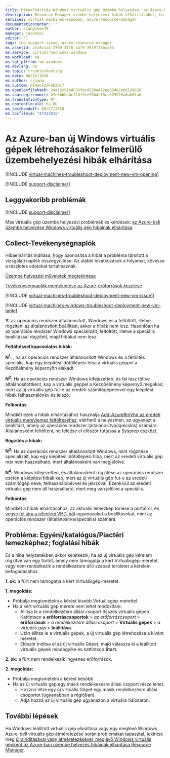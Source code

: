 ```yaml
---
title: Hibaelhárítás Windows virtuális gép üzembe helyezése, az Azure-ban |} A Microsoft Docs
description: Resource Manager üzembe helyezési hibák elhárításához, ha egy új Windows virtuális gép létrehozása az Azure-ban
services: virtual-machines-windows, azure-resource-manager
documentationcenter: ''
author: JiangChen79
manager: jeconnoc
editor: ''
tags: top-support-issue, azure-resource-manager
ms.assetid: afc6c1a4-2769-41f6-bbf9-76f9f23bcdf4
ms.service: virtual-machines-windows
ms.workload: na
ms.tgt_pltfrm: vm-windows
ms.devlang: na
ms.topic: troubleshooting
ms.date: 06/15/2018
ms.author: cjiang
ms.custom: H1Hack27Feb2017
ms.openlocfilehash: 24a12c9144535fecd23be432ee33402eb6528b28
ms.sourcegitcommit: b7e5bbbabc21df9fe93b4c18cc825920a0ab6fab
ms.translationtype: MT
ms.contentlocale: hu-HU
ms.lasthandoff: 09/27/2018
ms.locfileid: "47413815"
---
```

# <a name="troubleshoot-deployment-issues-when-creating-a-new-windows-vm-in-azure"></a>Az Azure-ban új Windows virtuális gépek létrehozásakor felmerülő üzembehelyezési hibák elhárítása
[!INCLUDE [virtual-machines-troubleshoot-deployment-new-vm-opening](../../../includes/virtual-machines-troubleshoot-deployment-new-vm-opening-include.md)]

[!INCLUDE [support-disclaimer](../../../includes/support-disclaimer.md)]

## <a name="top-issues"></a>Leggyakoribb problémák
[!INCLUDE [support-disclaimer](../../../includes/virtual-machines-windows-troubleshoot-deploy-vm-top.md)]

Más virtuális gép üzembe helyezési problémák és kérdések: [az Azure-beli üzembe helyezése Windows virtuális gép hibáinak elhárítása](troubleshoot-deploy-vm-windows.md).

## <a name="collect-activity-logs"></a>Collect-Tevékenységnaplók
Hibaelhárítás indítása, hogy azonosítsa a hibát a probléma társított a vizsgálati naplók összegyűjtése. Az alábbi hivatkozások a folyamat, kövesse a részletes adatokat tartalmaznak.

[Üzembe helyezési műveletek megtekintése](../../azure-resource-manager/resource-manager-deployment-operations.md)

[Tevékenységnaplók megtekintése az Azure-erőforrások kezelése](../../resource-group-audit.md)

[!INCLUDE [virtual-machines-troubleshoot-deployment-new-vm-issue1](../../../includes/virtual-machines-troubleshoot-deployment-new-vm-issue1-include.md)]

[!INCLUDE [virtual-machines-windows-troubleshoot-deployment-new-vm-table](../../../includes/virtual-machines-windows-troubleshoot-deployment-new-vm-table.md)]

**Y:** az operációs rendszer általánosított, Windows és a feltöltött, illetve rögzíteni az általánosított beállítást, akkor a hibák nem lesz. Hasonlóan ha az operációs rendszer Windows specializált, feltöltött, illetve a speciális beállítással rögzített, majd hibákat nem lesz.

**Feltöltéssel kapcsolatos hibák:**

**N<sup>1</sup>:** , ha az operációs rendszer általánosított Windows és a feltöltés speciális, kap egy kiépítési időtúllépési hiba a virtuális géppel a Kezdőélmény képernyőn elakadt.

**N<sup>2</sup>:** Ha az operációs rendszer Windows kifejezetten, és fel lesz töltve általánosítottként, kap a virtuális géppel a Kezdőélmény képernyő megakad, mert az új virtuális gép fut-e az eredeti számítógépnévvel egy kiépítési hibák felhasználónév és jelszó.

**Felbontás**

Mindkét ezek a hibák elhárításához használja [Add-AzureRmVhd az eredeti virtuális merevlemez feltöltéséhez](https://docs.microsoft.com/powershell/module/azurerm.compute/add-azurermvhd), elérhető a helyszínen, az ugyanazt a beállítást, amely az operációs rendszer (általánosítva/speciális) számára. Általánosként feltölteni, ne felejtse el először futtassa a Sysprep eszközt.

**Rögzítés a hibák:**

**N<sup>3</sup>:** Ha az operációs rendszer általánosított Windows, mint rögzítése specializált, kap egy kiépítési időtúllépési hiba, mert az eredeti virtuális gép már nem használható, mert általánosként van megjelölve.

**N<sup>4</sup>:** Windows kifejezetten, és általánosként rögzítése az operációs rendszer esetén a kiépítési hibák kap, mert az új virtuális gép fut-e az eredeti számítógép neve, felhasználónévvel és jelszóval. Ezenkívül az eredeti virtuális gép nem áll használható, mert meg van jelölve a speciális.

**Felbontás**

Mindkét a hibák elhárításához, az aktuális lemezkép törlése a portálról, és [vegye fel újra a jelenlegi VHD-ből](../windows/create-vm-specialized.md) ugyanazokat a beállításokat, mint az operációs rendszer (általánosítva/speciális) számára.

## <a name="issue-customgallerymarketplace-image-allocation-failure"></a>Probléma: Egyéni/katalógus/Piactéri lemezképhez; foglalási hibák
Ez a hiba helyzetekben akkor keletkezik, ha az új virtuális gép kérelem rögzítve van egy fürtöt, amely nem támogatja a kért Virtuálisgép-méretet, vagy nem rendelkezik a rendelkezésre álló szabad területet a kérelem befogadásához.

**1. ok:** a fürt nem támogatja a kért Virtuálisgép-méretet.

**1. megoldás:**

* Próbálja megismételni a kérést kisebb Virtuálisgép-mérettel.
* Ha a kért virtuális gép mérete nem lehet módosítani:
  * Állítsa le a rendelkezésre állási csoport összes virtuális gépen.
    Kattintson a **erőforráscsoportok** > *az erőforráscsoport* > **erőforrások** > *a rendelkezésre állási csoport*  >  **Virtuális gépek** > *a virtuális gép* > **leállítása**.
  * Után állítsa le a virtuális gépek, a új virtuális gép létrehozása a kívánt méretet.
  * Először indítsa el az új virtuális Gépet, majd válassza ki a leállított virtuális gépek mindegyike és kattintson **Start**.

**2. ok:** a fürt nem rendelkezik ingyenes erőforrások.

**2. megoldás:**

* Próbálja megismételni a kérést később.
* Ha az új virtuális gép egy másik rendelkezésre állási csoport része lehet.
  * Hozzon létre egy új virtuális Gépet egy másik rendelkezésre állási csoportot (ugyanabban a régióban).
  * Adja hozzá az új virtuális gép ugyanazon a virtuális hálózaton.

## <a name="next-steps"></a>További lépések
Ha Windows leállított virtuális gép elindítása vagy egy meglévő Windows Azure-beli virtuális gép átméretezése során problémákat tapasztal, tekintse meg [újraindításával vagy átméretezésével, meglévő Windows virtuális gépként az Azure-ban üzembe helyezés hibáinak elhárítása Resource Manager](restart-resize-error-troubleshooting.md).


